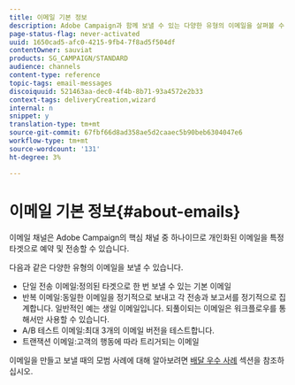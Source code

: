 ```yaml
---
title: 이메일 기본 정보
description: Adobe Campaign과 함께 보낼 수 있는 다양한 유형의 이메일을 살펴볼 수 있습니다.
page-status-flag: never-activated
uuid: 1650cad5-afc0-4215-9fb4-7f8ad5f504df
contentOwner: sauviat
products: SG_CAMPAIGN/STANDARD
audience: channels
content-type: reference
topic-tags: email-messages
discoiquuid: 521463aa-dec0-4f4b-8b71-93a4572e2b33
context-tags: deliveryCreation,wizard
internal: n
snippet: y
translation-type: tm+mt
source-git-commit: 67fbf66d8ad358ae5d2caaec5b90beb6304047e6
workflow-type: tm+mt
source-wordcount: '131'
ht-degree: 3%

---
```



# 이메일 기본 정보{#about-emails}

이메일 채널은 Adobe Campaign의 핵심 채널 중 하나이므로 개인화된 이메일을 특정 타겟으로 예약 및 전송할 수 있습니다.

다음과 같은 다양한 유형의 이메일을 보낼 수 있습니다.

* 단일 전송 이메일:정의된 타겟으로 한 번 보낼 수 있는 기본 이메일
* 반복 이메일:동일한 이메일을 정기적으로 보내고 각 전송과 보고서를 정기적으로 집계합니다. 일반적인 예는 생일 이메일입니다. 되풀이되는 이메일은 워크플로우를 통해서만 사용할 수 있습니다.
* A/B 테스트 이메일:최대 3개의 이메일 버전을 테스트합니다.
* 트랜잭션 이메일:고객의 행동에 따라 트리거되는 이메일

이메일을 만들고 보낼 때의 모범 사례에 대해 알아보려면 [배달 우수 사례](../../sending/using/delivery-best-practices.md) 섹션을 참조하십시오.
